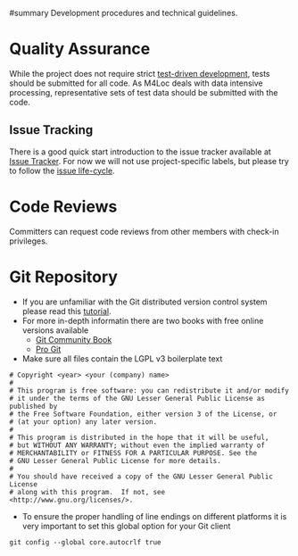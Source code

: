 ﻿#summary Development procedures and technical guidelines.

# Quality Assurance #
While the project does not require strict [test-driven development](http://en.wikipedia.org/wiki/Test-driven_development), tests should be submitted for all code. As M4Loc deals with data intensive processing, representative sets of test data should be submitted with the code.

## Issue Tracking ##
There is a good quick start introduction to the issue tracker available at  [Issue Tracker](http://code.google.com/p/support/wiki/IssueTracker). For now we will not use project-specific labels, but please try to follow the [issue life-cycle](http://code.google.com/p/support/wiki/IssueTracker#Concepts).

# Code Reviews #
Committers can request code reviews from other members with check-in privileges.

# Git Repository #

  * If you are unfamiliar with the Git distributed version control system please read this [tutorial](http://www.vogella.de/articles/Git/article.html).
  * For more in-depth informatin there are two books with free online versions available
    * [Git Community Book](http://book.git-scm.com/)
    * [Pro Git](http://progit.org/book/)
  * Make sure all files contain the LGPL v3 boilerplate text
```
# Copyright <year> <your (company) name>
# 
# This program is free software: you can redistribute it and/or modify
# it under the terms of the GNU Lesser General Public License as published by
# the Free Software Foundation, either version 3 of the License, or
# (at your option) any later version.
# 
# This program is distributed in the hope that it will be useful,
# but WITHOUT ANY WARRANTY; without even the implied warranty of
# MERCHANTABILITY or FITNESS FOR A PARTICULAR PURPOSE. See the
# GNU Lesser General Public License for more details.
# 
# You should have received a copy of the GNU Lesser General Public License
# along with this program.  If not, see <http://www.gnu.org/licenses/>.
```
  * To ensure the proper handling of line endings on different platforms it is very important to set this global option for your Git client
```
git config --global core.autocrlf true
```